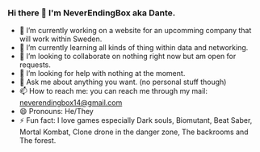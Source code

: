 ### Hi there 👋 I'm NeverEndingBox aka Dante.
- 🔭 I’m currently working on a website for an upcomming company that will work within Sweden. <br>
- 🌱 I’m currently learning all kinds of thing within data and networking. <br>
- 👯 I’m looking to collaborate on nothing right now but am open for requests. <br>
- 🤔 I’m looking for help with nothing at the moment. <br>
- 💬 Ask me about anything you want. (no personal stuff though) <br>
- 📫 How to reach me: you can reach me through my mail: neverendingbox14@gmail.com <br>
- 😄 Pronouns: He/They <br>
- ⚡ Fun fact: I love games especially Dark souls, Biomutant, Beat Saber, Mortal Kombat, Clone drone in the danger zone, The backrooms and The forest. <br>

<!--
**NeverEndingBox/NeverEndingBox** is a ✨ _special_ ✨ repository because its `README.md` (this file) appears on your GitHub profile.

Here are some ideas to get you started:

- 🔭 I’m currently working on ...
- 🌱 I’m currently learning ...
- 👯 I’m looking to collaborate on ...
- 🤔 I’m looking for help with ...
- 💬 Ask me about ...
- 📫 How to reach me: ...
- 😄 Pronouns: ...
- ⚡ Fun fact: ...
-->
